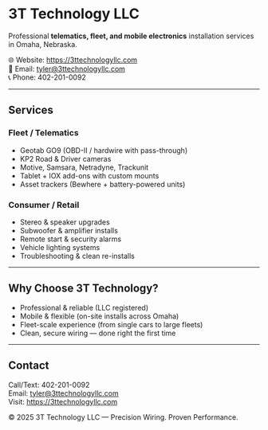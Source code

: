 # 3T Technology LLC

Professional **telematics, fleet, and mobile electronics** installation services in Omaha, Nebraska.

🌐 Website: https://3ttechnologyllc.com  
📧 Email: tyler@3ttechnologyllc.com  
📞 Phone: 402-201-0092

---

## Services

### Fleet / Telematics
- Geotab GO9 (OBD-II / hardwire with pass-through)
- KP2 Road & Driver cameras
- Motive, Samsara, Netradyne, Trackunit
- Tablet + IOX add-ons with custom mounts
- Asset trackers (Bewhere + battery-powered units)

### Consumer / Retail
- Stereo & speaker upgrades
- Subwoofer & amplifier installs
- Remote start & security alarms
- Vehicle lighting systems
- Troubleshooting & clean re-installs

---

## Why Choose 3T Technology?
- Professional & reliable (LLC registered)
- Mobile & flexible (on-site installs across Omaha)
- Fleet-scale experience (from single cars to large fleets)
- Clean, secure wiring — done right the first time

---

## Contact
Call/Text: 402-201-0092  
Email: tyler@3ttechnologyllc.com  
Visit: https://3ttechnologyllc.com

© 2025 3T Technology LLC — Precision Wiring. Proven Performance.
